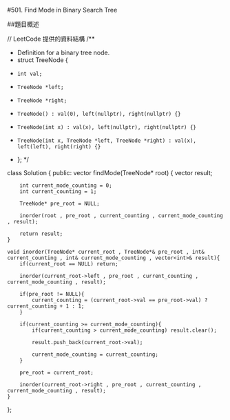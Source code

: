 #501. Find Mode in Binary Search Tree

##題目概述

// LeetCode 提供的資料結構
/**
 * Definition for a binary tree node.
 * struct TreeNode {
 *     int val;
 *     TreeNode *left;
 *     TreeNode *right;
 *     TreeNode() : val(0), left(nullptr), right(nullptr) {}
 *     TreeNode(int x) : val(x), left(nullptr), right(nullptr) {}
 *     TreeNode(int x, TreeNode *left, TreeNode *right) : val(x), left(left), right(right) {}
 * };
 */

class Solution {
public:
    vector<int> findMode(TreeNode* root) {
        vector<int> result;
        
        int current_mode_counting = 0;
        int current_counting = 1;
        
        TreeNode* pre_root = NULL;
        
        inorder(root , pre_root , current_counting , current_mode_counting , result);
        
        return result;
    }
    
    void inorder(TreeNode* current_root , TreeNode*& pre_root , int& current_counting , int& current_mode_counting , vector<int>& result){
        if(current_root == NULL) return;
        
        inorder(current_root->left , pre_root , current_counting , current_mode_counting , result);
        
        if(pre_root != NULL){
            current_counting = (current_root->val == pre_root->val) ? current_counting + 1 : 1;
        }
        
        if(current_counting >= current_mode_counting){
            if(current_counting > current_mode_counting) result.clear();
            
            result.push_back(current_root->val);
            
            current_mode_counting = current_counting;
        }
        
        pre_root = current_root;
        
        inorder(current_root->right , pre_root , current_counting , current_mode_counting , result);
    }
};
